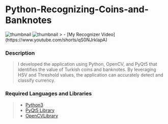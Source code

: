 # Python-Recognizing-Coins-and-Banknotes




<img src="https://live.staticflickr.com/65535/54172934995_196fa5372f_z.jpg" alt="thumbnail" class="center">
<img src="https://live.staticflickr.com/65535/54172763553_001eec4be4_z.jpg" alt="thumbnail" class="center">
> - [My Recognizer Video](https://www.youtube.com/shorts/qS0NJrklapA) <br/>

### Description
> I developed the application using Python, OpenCV, and PyQt5 that identifies the value of Turkish coins and banknotes. By leveraging HSV and Threshold values, the application can accurately detect and classify currency. <br/>


### Required Languages and Libraries
> - [Python3](https://www.python.org/downloads/) <br/>
> - [PyQt5 Library](https://www.pythonguis.com/pyqt5-tutorial/) <br/>
> - [OpenCVLibrary](https://docs.opencv.org/4.x/index.html) <br/>
